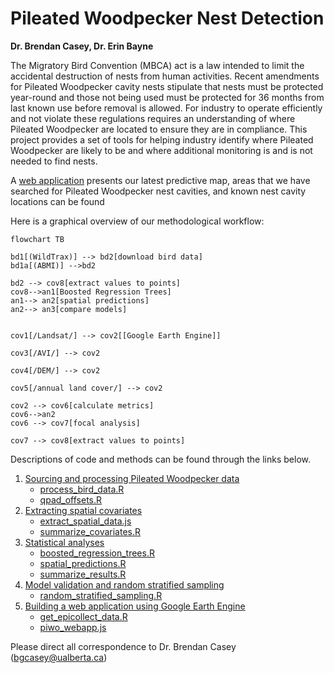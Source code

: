 
# Pileated Woodpecker Nest Detection
**Dr. Brendan Casey, Dr. Erin Bayne**

The Migratory Bird Convention (MBCA) act is a law intended to limit the accidental destruction of nests from human activities. Recent amendments for Pileated Woodpecker cavity nests stipulate that nests must be protected year-round and those not being used must be protected for 36 months from last known use before removal is allowed. For industry to operate efficiently and not violate these regulations requires an understanding of where Pileated Woodpecker are located to ensure they are in compliance. This project provides a set of tools for helping industry identify where Pileated Woodpecker are likely to be and where additional monitoring is and is not needed to find nests.

A [web application](https://ee-bgcasey-piwomodels.projects.earthengine.app/view/pileatedwoodpecker) presents our latest predictive map, areas that we have searched for Pileated Woodpecker nest cavities, and known nest cavity locations can be found 


Here is a graphical overview of our methodological workflow:

```mermaid
flowchart TB

bd1[(WildTrax)] --> bd2[download bird data]
bd1a[(ABMI)] -->bd2

bd2 --> cov8[extract values to points]
cov8-->an1[Boosted Regression Trees]
an1--> an2[spatial predictions]
an2--> an3[compare models]


cov1[/Landsat/] --> cov2[[Google Earth Engine]]

cov3[/AVI/] --> cov2

cov4[/DEM/] --> cov2

cov5[/annual land cover/] --> cov2

cov2 --> cov6[calculate metrics]
cov6-->an2
cov6 --> cov7[focal analysis]

cov7 --> cov8[extract values to points]

```


Descriptions of code and methods can be found through the links below. 

1. [Sourcing and processing Pileated Woodpecker data]("documentation/piwo_data.md")
   - [process_bird_data.R]("1_code/r_scripts/1_process_bird_data.R")
   - [qpad_offsets.R]("1_code/r_scripts/2_qpad_offsets.R")
2. [Extracting spatial covariates]("documentation/spatial_covariates.md")
   - [extract_spatial_data.js]("1_code/GEE/extract_spatial_data.js")
   - [summarize_covariates.R]("1_code/r_scripts/3_summarize_covariates.R")
3. [Statistical analyses]("documentation/statistical_analyses.md")
   - [boosted_regression_trees.R]("1_code/r_scripts/4_boosted_regression_trees.R")
   - [spatial_predictions.R]("1_code/r_scripts/5_spatial_predictions.R")
   - [summarize_results.R]("1_code/r_scripts/6_summarize_results.R")
4. [Model validation and random stratified sampling]("documentation/random_stratified_sampling.md")
   - [random_stratified_sampling.R]("1_code/r_scripts/7_random_stratified_sampling.R")
5. [Building a web application using Google Earth Engine]("documentation/gee_web_application.md")
   - [get_epicollect_data.R]("1_code/r_scripts/get_epicollect_data.R")
   - [piwo_webapp.js]("1_code/GEE/piwo_webapp.js")

Please direct all correspondence to Dr. Brendan Casey (bgcasey@ualberta.ca)
